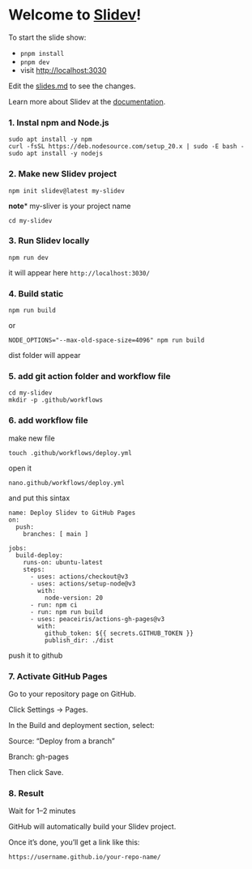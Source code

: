 # Welcome to [Slidev](https://github.com/slidevjs/slidev)!

To start the slide show:

- `pnpm install`
- `pnpm dev`
- visit <http://localhost:3030>

Edit the [slides.md](./slides.md) to see the changes.

Learn more about Slidev at the [documentation](https://sli.dev/).



### 1. Instal npm and Node.js
```
sudo apt install -y npm
curl -fsSL https://deb.nodesource.com/setup_20.x | sudo -E bash -
sudo apt install -y nodejs
```

### 2. Make new Slidev project
```
npm init slidev@latest my-slidev
```

**note*** my-sliver is your project name

```
cd my-slidev
```

### 3. Run Slidev locally
```
npm run dev
```
it will appear here 
`http://localhost:3030/`

### 4. Build static
```
npm run build
```
or

```
NODE_OPTIONS="--max-old-space-size=4096" npm run build

```
dist folder will appear

### 5. add git action folder and workflow file

```
cd my-slidev
mkdir -p .github/workflows
```

### 6. add workflow file
make new file
```
touch .github/workflows/deploy.yml

```
open it
```
nano.github/workflows/deploy.yml

```
and put this sintax
```
name: Deploy Slidev to GitHub Pages
on:
  push:
    branches: [ main ]

jobs:
  build-deploy:
    runs-on: ubuntu-latest
    steps:
      - uses: actions/checkout@v3
      - uses: actions/setup-node@v3
        with:
          node-version: 20
      - run: npm ci
      - run: npm run build
      - uses: peaceiris/actions-gh-pages@v3
        with:
          github_token: ${{ secrets.GITHUB_TOKEN }}
          publish_dir: ./dist

```
push it to github

### 7. Activate GitHub Pages
Go to your repository page on GitHub.

Click Settings → Pages.

In the Build and deployment section, select:

Source: “Deploy from a branch”

Branch: gh-pages

Then click Save.

### 8. Result

Wait for 1–2 minutes

GitHub will automatically build your Slidev project.

Once it’s done, you’ll get a link like this:

`https://username.github.io/your-repo-name/`